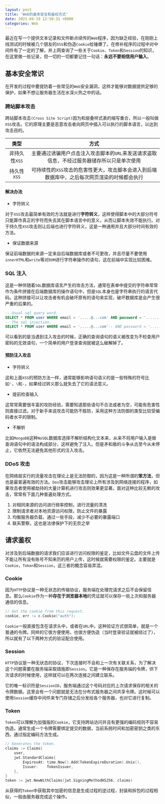 ```yaml
---
layout: post
title: 'Web的基本安全和鉴权方式'
date: 2021-04-19 12:50:31 +0800
categories: Web
---
```


最近在写一个提供文本记录和文件断点续传的`Web`程序，因为缺乏经验，在刚刚上线测试的时候被几个朋友的`XSS`和伪造`Cookie`给锤爆了。在修补程序的过程中对中间件有了一定的了解，并上网查询了一些关于`Cookie`、`Token`和`Session`的知识，在这里做一些记录，但一切的一切都要记住一句话：**永远不要相信用户输入**。

## 基本安全常识

在开发的过程中要提防着一些常见的`Web`安全漏洞，这样才能够对数据提供足够的保护，如果不想让服务器生活在水深火热之中的话。

### 跨站脚本攻击

跨站脚本攻击`(Cross Site Script)`因为和层叠样式表的缩写重合，所以一般叫做`XSS`攻击。它的原理主要是恶意攻击者向网页中插入可以执行的脚本语言，以达到攻击目的。

|     类型      |                                             方式                                              |
| :-----------: | :-------------------------------------------------------------------------------------------: |
| 非持久性`XSS` |  主要通过诱骗用户点击注入攻击脚本的`URL`来发送请求盗取信息，不经过服务器储存所以只是单次使用  |
|  持久性`XSS`  | 可持续性的`XSS`攻击的危害性更大，攻击脚本会进入到后端数据库中，之后每次网页渲染的时候都会执行 |

#### 解决办法

- 字符转义

对于`XSS`攻击最简单有效的方法就是进行**字符转义**，这样使得脚本中的大部分符号只能算作真正的字符而失去其在脚本语言中的意义，从而让脚本失效不能执行。对于持久性`XSS`攻击则让后端也进行字符转义，这是一种通用并且大部分时间有效的方法。

- 保证数据来源

保证前端数据的来源一定来自后端数据库或者不可更改，并且尽量不要使用`innerHTML`和`write`等对`DOM`进行字符串操作的语句，这在前端中实现比较困难。

### SQL 注入

这是一种伴随着`SQL`数据库语言产生的攻击方法，通常在表单中提交的字符串常常作为条件拼接在后端数据库的操作语句中，但是`SQL`本身也是字符串执行的语言代码。这种拼接可以让攻击者有机会破坏原有的语句来实现，破坏数据库是会产生很严重的后果的。

```sql
-- Usual sql query word.
SELECT * FROM user WHERE email = '.....@...com' AND password = '........'
-- The sql injection.
SELECT * FROM user WHERE email = '.....@...com'-- AND password = '........'
```

可以看到的是当遇到注入攻击的时候，正确的查询语句的语义被改变为不检查用户密码的无效语句，一个简单的用户登录查询就被这么破解掉了。

#### 预防注入攻击

- 字符转义

这和上面`XSS`的预防方法一样，通常能够影响语句语义的是一些特殊的符号比如`'`、`\`和`-`，如果经过转义那么就失去了它的语法意义。

- 提前检查输入

这常常需要很丰富的攻防经验，需要知道那些语句不合法或者为空，可能有危害性则直接过滤。对于新手来说攻击可能防不胜防，采用这种方法防御的类型比较受编码者水平的限制。

- 不解析

比如`MongoDB`这种`NoSQL`数据库选择不解析结构化文本来，从来不将用户输入是做查询语句中的语法构成部分，这样避免了注入。但是矛和盾的斗争从古至今从未停止，它依然无法避免其他形式的注入攻击。

### DDoS 攻击

在网络层实行的流量攻击在理论上是无法防御的，因为这是一种所谓的**笨方法**，但也是最普遍有效的方法。`Dos`攻击能够攻击理论上所有涉及到网络连接的程序，如果攻击者使用被劫持的大量计算机进行攻击则效果更显著。面对这种比较无赖的攻击，常常有下面几种普遍处理方式。

1. 对相同来源的访问进行频率控制，进行流量的清洗
2. 限制请求者对本地资源访问权限，防止文件的暴露
3. 均衡服务器负载，通过一些手段，减少不必要的暴露端口
4. 联系警察，这也是法律保护下的无奈之举

## 请求鉴权

对涉及到后端数据的请求我们应该进行访问权限的鉴定，比如文件云盘的文件上传不能让所有没有账号不知来历的用户上传，这时候就需要权限的鉴定。主要就是`Cookie`，`Token`和`Session`，这三者的概念容易弄混。

### Cookie

因为`HTTP`协议是一种无状态的传输协议，服务端在处理完请求之后不会保留信息。那么`Cookie`作为一种**存在于浏览器本地**的凭证就可以保存一些上次和服务器通信的信息。

```go
// Get the cookie from this request.
cookie, err := c.Cookie("auth");
```

`Cookie`一般直接包含在请求头中，或者在`URL`中。这种验证方式很简单，就是一个普通的令牌。同样的它很方便使用，也很方便伪造（当时登录验证就被绕过了），所以就有了以下两种方式的验证配合使用。

### Session

`HTTP`协议是一种无状态的协议，下次连接时不会和上一次有关联关系，为了解决这个问题需要在服务端采取措施即`Session`。它是一种保存在服务端的令牌，供下次请求的时候使用，这样就可以在两次连接之间建立联系。

它的唯一标识符是`SessionID`，服务端通过这个号码对应的上次请求保存的相关的令牌数据。这里会有一个问题就是无法在分布式服务器之间共享令牌。这时候可以使用`Session`缓存中间件来专门存储之后分发给各个服务器，也对它进行复制。

### Token

`Token`可以理解为加强版的`Cookie`，它支持跨站访问并且有更强的编码规则不容易伪造。通常生成一个令牌需要绑定提交的数据，当前系统时间和加密密钥之类的东西，通过指定编码方法生成。

```go
// Generates the token.
claims := Claims{
    user,
    jwt.StandardClaims{
        ExpiresAt: time.Now().Add(TokenExpireDuration).Unix(),
        Issuer:    TokenIssuer,
    },
}
token := jwt.NewWithClaims(jwt.SigningMethodHS256, claims)
```

从获得的`Token`中获取其中加密的信息是生成过程的逆过程，封装和拆包的过程相似，一般由服务器完成这个操作。
